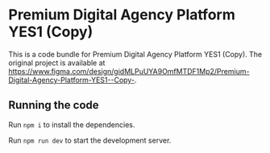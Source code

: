 
  # Premium Digital Agency Platform YES1 (Copy)

  This is a code bundle for Premium Digital Agency Platform YES1 (Copy). The original project is available at https://www.figma.com/design/gidMLPuUYA9OmfMTDF1Mp2/Premium-Digital-Agency-Platform-YES1--Copy-.

  ## Running the code

  Run `npm i` to install the dependencies.

  Run `npm run dev` to start the development server.
  